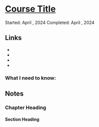 # [Course Title]()

Started: April , 2024
Completed: April , 2024

## Links
- []()
- []()
- []()
- []()

### What I need to know:

## Notes
### Chapter Heading
#### Section Heading
